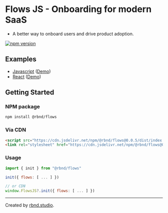 # Flows JS - Onboarding for modern SaaS

- A better way to onboard users and drive product adoption.

[![npm version](https://badge.fury.io/js/@rbnd%2Fflows.svg)](https://badge.fury.io/js/@rbnd%2Fflows)

## Examples

- [Javascript](https://github.com/RBND-studio/flows-js/tree/main/examples/vanilla-js) ([Demo](https://vanilla.flows.sh))
- [React](https://github.com/RBND-studio/flows-js/tree/main/examples/react-nextjs) ([Demo](http://react-nextjs.flows.sh))

## Getting Started

### NPM package

```bash
npm install @rbnd/flows
```

### Via CDN

```html
<script src="https://cdn.jsdelivr.net/npm/@rbnd/flows@0.0.5/dist/index.global.js"></script>
<link rel="stylesheet" href="https://cdn.jsdelivr.net/npm/@rbnd/flows@0.0.5/public/flows.css" />
```

### Usage

```js
import { init } from "@rbnd/flows"

init({ flows: [ ... ] })

// or CDN
window.FlowsJS?.init({ flows: [ ... ] })
```

---

Created by [rbnd.studio](https://rbnd.studio/).
